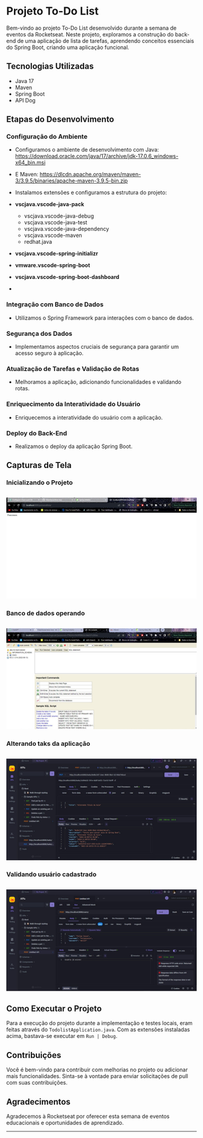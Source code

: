 # Projeto To-Do List

Bem-vindo ao projeto To-Do List desenvolvido durante a semana de eventos da Rocketseat. Neste projeto, exploramos a construção do back-end de uma aplicação de lista de tarefas, aprendendo conceitos essenciais do Spring Boot, criando uma aplicação funcional.

## Tecnologias Utilizadas

- Java 17
- Maven
- Spring Boot
- API Dog

## Etapas do Desenvolvimento

### Configuração do Ambiente

- Configuramos o ambiente de desenvolvimento com Java: https://download.oracle.com/java/17/archive/jdk-17.0.6_windows-x64_bin.msi

- E Maven: https://dlcdn.apache.org/maven/maven-3/3.9.5/binaries/apache-maven-3.9.5-bin.zip

- Instalamos extensões e configuramos a estrutura do projeto:
- **vscjava.vscode-java-pack**
    - vscjava.vscode-java-debug
    - vscjava.vscode-java-test
    - vscjava.vscode-java-dependency
    - vscjava.vscode-maven
    - redhat.java
- **vscjava.vscode-spring-initializr**
- **vmware.vscode-spring-boot**
- **vscjava.vscode-spring-boot-dashboard**

- 
### Integração com Banco de Dados

- Utilizamos o Spring Framework para interações com o banco de dados.

### Segurança dos Dados

- Implementamos aspectos cruciais de segurança para garantir um acesso seguro à aplicação.

### Atualização de Tarefas e Validação de Rotas

- Melhoramos a aplicação, adicionando funcionalidades e validando rotas.

### Enriquecimento da Interatividade do Usuário

- Enriquecemos a interatividade do usuário com a aplicação.

### Deploy do Back-End

- Realizamos o deploy da aplicação Spring Boot.

## Capturas de Tela

### Inicializando o Projeto
![Inicializando o Projeto](/screenshots/inicilizando-projeto.jpg)
---
### Banco de dados operando
![Banco de dados operando](/screenshots/java-todo-list-0.jpg)
---
### Alterando taks da aplicação
![Alterando taks da aplicação](/screenshots/java-todo-list-1.jpg)
---
### Validando usuário cadastrado
![Validando usuário cadastrado](/screenshots/java-todo-list-2.jpg)
---

## Como Executar o Projeto

Para a execução do projeto durante a implementação e testes locais, eram feitas através do `TodolistApplication.java`. Com as extensões instaladas acima, bastava-se executar em `Run | Debug`.

## Contribuições

Você é bem-vindo para contribuir com melhorias no projeto ou adicionar mais funcionalidades. Sinta-se à vontade para enviar solicitações de pull com suas contribuições.

## Agradecimentos

Agradecemos à Rocketseat por oferecer esta semana de eventos educacionais e oportunidades de aprendizado.

<!--## Licença

Este projeto é licenciado sob a [Sua Licença](URL_DA_LICENÇA). Consulte o arquivo [LICENSE](/LICENSE) para obter detalhes.
-->
---
